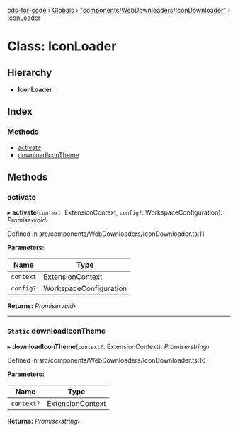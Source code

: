 [cds-for-code](../README.md) › [Globals](../globals.md) › ["components/WebDownloaders/IconDownloader"](../modules/_components_webdownloaders_icondownloader_.md) › [IconLoader](_components_webdownloaders_icondownloader_.iconloader.md)

# Class: IconLoader

## Hierarchy

* **IconLoader**

## Index

### Methods

* [activate](_components_webdownloaders_icondownloader_.iconloader.md#activate)
* [downloadIconTheme](_components_webdownloaders_icondownloader_.iconloader.md#static-downloadicontheme)

## Methods

###  activate

▸ **activate**(`context`: ExtensionContext, `config?`: WorkspaceConfiguration): *Promise‹void›*

Defined in src/components/WebDownloaders/IconDownloader.ts:11

**Parameters:**

Name | Type |
------ | ------ |
`context` | ExtensionContext |
`config?` | WorkspaceConfiguration |

**Returns:** *Promise‹void›*

___

### `Static` downloadIconTheme

▸ **downloadIconTheme**(`context?`: ExtensionContext): *Promise‹string›*

Defined in src/components/WebDownloaders/IconDownloader.ts:16

**Parameters:**

Name | Type |
------ | ------ |
`context?` | ExtensionContext |

**Returns:** *Promise‹string›*
